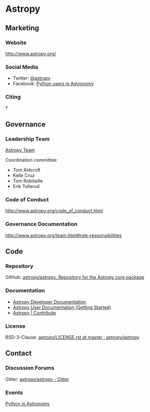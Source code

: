 # Astropy

## Marketing

### Website
<http://www.astropy.org/>

### Social Media
- Twitter: [@astropy](https://twitter.com/astropy)
- Facebook: [Python users in Astronomy](https://www.facebook.com/groups/astropython/)

### Citing
?

## Governance

### Leadership Team
[Astropy Team](http://www.astropy.org/team.html)

Coordination committee:

* Tom Aldcroft
* Kelle Cruz
* Tom Robitaille
* Erik Tollerud

### Code of Conduct
http://www.astropy.org/code_of_conduct.html

### Governance Documentation
http://www.astropy.org/team.html#role-responsibilities

## Code

### Repository
GitHub: [astropy/astropy: Repository for the Astropy core package](https://github.com/astropy/astropy)

### Documentation
* [Astropy Developer Documentation](http://docs.astropy.org/en/latest/#developer-documentation)
* [Astropy User Documentation (Getting Started)](http://docs.astropy.org/en/stable/getting_started.html)
* [Astropy | Contribute](http://www.astropy.org/contribute.html)

### License
BSD-3-Clause: [astropy/LICENSE.rst at master · astropy/astropy](https://github.com/astropy/astropy/blob/master/licenses/LICENSE.rst)

## Contact

### Discussion Forums
Gitter: [astropy/astropy - Gitter](https://gitter.im/astropy/astropy)

### Events
[Python in Astronomy](http://openastronomy.org/pyastro/)
